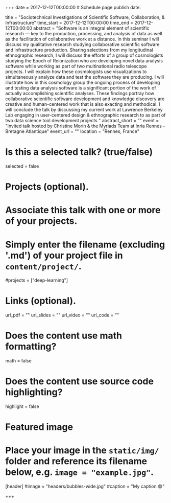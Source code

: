 +++
date = 2017-12-12T00:00:00  # Schedule page publish date.

title = "Sociotechnical Investigations of Scientific Software, Collaboration, & Infrastructure"
time_start = 2017-12-12T00:00:00
time_end = 2017-12-12T00:00:00
abstract = "Software is an integral element of scientific research — key to the production, processing, and analysis of data as well as the facilitation of collaborative work at a distance. In this seminar I will discuss my qualitative research studying collaborative scientific software and infrastructure production. Sharing selections from my longitudinal ethnographic research, I will discuss the efforts of a group of cosmologists studying the Epoch of Reionization who are developing novel data analysis software while working as part of two multinational radio telescope projects. I will explain how these cosmologists use visualizations to simultaneously analyze data and test the software they are producing. I will illustrate how in this cosmology group the ongoing process of developing and testing data analysis software is a significant portion of the work of actually accomplishing scientific analyses. These findings portray how collaborative scientific software development and knowledge discovery are creative and human-centered work that is also exacting and methodical. I will conclude the talk by discussing my current work at Lawrence Berkeley Lab engaging in user-centered design & ethnographic research to as part of two data science tool development projects "
abstract_short = ""
event = "Invited talk hosted by Christine Morin & the Myriads Team at Inria Rennes – Bretagne Atlantique"
event_url = ""
location = "Rennes, France"

# Is this a selected talk? (true/false)
selected = false

# Projects (optional).
#   Associate this talk with one or more of your projects.
#   Simply enter the filename (excluding '.md') of your project file in `content/project/`.
#projects = ["deep-learning"]

# Links (optional).
url_pdf = ""
url_slides = ""
url_video = ""
url_code = ""

# Does the content use math formatting?
math = false

# Does the content use source code highlighting?
highlight = false

# Featured image
# Place your image in the `static/img/` folder and reference its filename below, e.g. `image = "example.jpg"`.
[header]
#image = "headers/bubbles-wide.jpg"
#caption = "My caption :smile:"

+++
